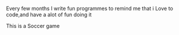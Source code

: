 Every few months I write fun programmes to remind me that i 
Love to code,and have a alot of fun doing it 

This is a Soccer game 
